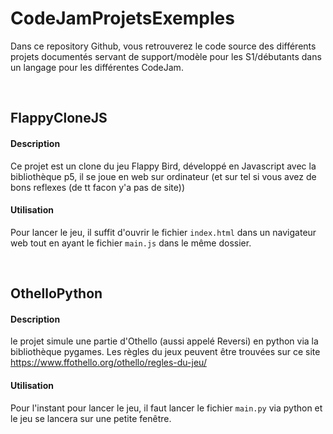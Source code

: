 # CodeJamProjetsExemples

Dans ce repository Github, vous retrouverez le code source des différents projets documentés servant de support/modèle pour les S1/débutants dans un langage pour les différentes CodeJam.

<br>

## FlappyCloneJS

#### Description

Ce projet est un clone du jeu Flappy Bird, développé en Javascript avec la bibliothèque p5, il se joue en web sur ordinateur (et sur tel si vous avez de bons reflexes (de tt facon y'a pas de site))

#### Utilisation

Pour lancer le jeu, il suffit d'ouvrir le fichier `index.html` dans un navigateur web tout en ayant le fichier `main.js` dans le même dossier.

<br>

## OthelloPython

#### Description

le projet simule une partie d'Othello (aussi appelé Reversi) en python via la bibliothèque pygames. Les règles du jeux peuvent être trouvées sur ce site https://www.ffothello.org/othello/regles-du-jeu/

#### Utilisation

Pour l'instant pour lancer le jeu, il faut lancer le fichier `main.py` via python et le jeu se lancera sur une petite fenêtre.
